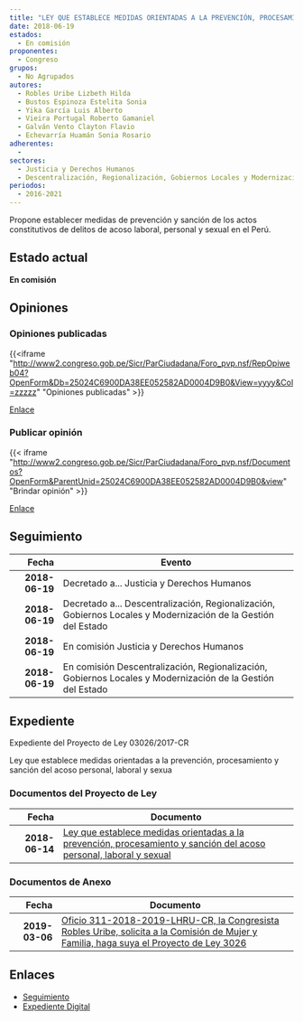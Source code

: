 ```yaml
---
title: "LEY QUE ESTABLECE MEDIDAS ORIENTADAS A LA PREVENCIÓN, PROCESAMIENTO Y SANCIÓN DEL ACOSO PERSONAL, LABORAL Y SEXUAL"
date: 2018-06-19
estados: 
  - En comisión
proponentes: 
  - Congreso
grupos: 
  - No Agrupados
autores: 
  - Robles Uribe Lizbeth Hilda
  - Bustos Espinoza Estelita Sonia
  - Yika García Luis Alberto
  - Vieira Portugal Roberto Gamaniel
  - Galván Vento Clayton Flavio
  - Echevarría Huamán Sonia Rosario
adherentes: 
  - 
sectores: 
  - Justicia y Derechos Humanos
  - Descentralización, Regionalización, Gobiernos Locales y Modernización de la Gestión del Estado
periodos: 
  - 2016-2021
---
```


Propone establecer medidas de prevención y sanción de los actos constitutivos de delitos de acoso laboral, personal y sexual en el Perú.


## Estado actual

**En comisión**

## Opiniones

### Opiniones publicadas

{{<iframe "http://www2.congreso.gob.pe/Sicr/ParCiudadana/Foro_pvp.nsf/RepOpiweb04?OpenForm&Db=25024C6900DA38EE052582AD0004D9B0&View=yyyy&Col=zzzzz" "Opiniones publicadas" >}}

[Enlace](http://www2.congreso.gob.pe/Sicr/ParCiudadana/Foro_pvp.nsf/RepOpiweb04?OpenForm&Db=25024C6900DA38EE052582AD0004D9B0&View=yyyy&Col=zzzzz)
### Publicar opinión

{{< iframe "http://www2.congreso.gob.pe/Sicr/ParCiudadana/Foro_pvp.nsf/Documentos?OpenForm&ParentUnid=25024C6900DA38EE052582AD0004D9B0&view" "Brindar opinión" >}}

[Enlace](http://www2.congreso.gob.pe/Sicr/ParCiudadana/Foro_pvp.nsf/Documentos?OpenForm&ParentUnid=25024C6900DA38EE052582AD0004D9B0&view)

## Seguimiento

| Fecha | Evento |
|------:|--------|
| **2018-06-19** | Decretado a... Justicia y Derechos Humanos|
| **2018-06-19** | Decretado a... Descentralización, Regionalización, Gobiernos Locales y Modernización de la Gestión del Estado|
| **2018-06-19** | En comisión Justicia y Derechos Humanos|
| **2018-06-19** | En comisión Descentralización, Regionalización, Gobiernos Locales y Modernización de la Gestión del Estado|


## Expediente

Expediente del Proyecto de Ley 03026/2017-CR

Ley que establece medidas orientadas a la prevención, procesamiento y sanción del acoso personal, laboral y sexua


### Documentos del Proyecto de Ley

| Fecha | Documento |
|------:|--------|
| **2018-06-14** | [Ley que establece medidas orientadas a la prevención, procesamiento y sanción del acoso personal, laboral y sexual](http://www.leyes.congreso.gob.pe/Documentos/2016_2021/Proyectos_de_Ley_y_de_Resoluciones_Legislativas/PL0302620180614..pdf) |

### Documentos de Anexo

| Fecha | Documento |
|------:|--------|
| **2019-03-06** | [Oficio 311-2018-2019-LHRU-CR, la Congresista Robles Uribe, solicita a la Comisión de Mujer y Familia, haga suya el Proyecto de Ley 3026](http://www.leyes.congreso.gob.pe/Documentos/2016_2021/Oficios/Congresistas/OFICIO-311-2018-2019-LHRU-CR.pdf) |

## Enlaces 

- [Seguimiento](http://www2.congreso.gob.pe/Sicr/TraDocEstProc/CLProLey2016.nsf/f7fff46988ca05b1052578e100829cc7/b241fffb352e1e38052582ad000759e2?OpenDocument)
- [Expediente Digital](http://www2.congreso.gob.pe/Sicr/TraDocEstProc/CLProLey2016.nsf/f7fff46988ca05b1052578e100829cc7/b241fffb352e1e38052582ad000759e2?OpenDocument&Click=05257FB7005EB655.eb71d0cf91d8294e05256cdf006b5706/$Body/0.1C6C)
